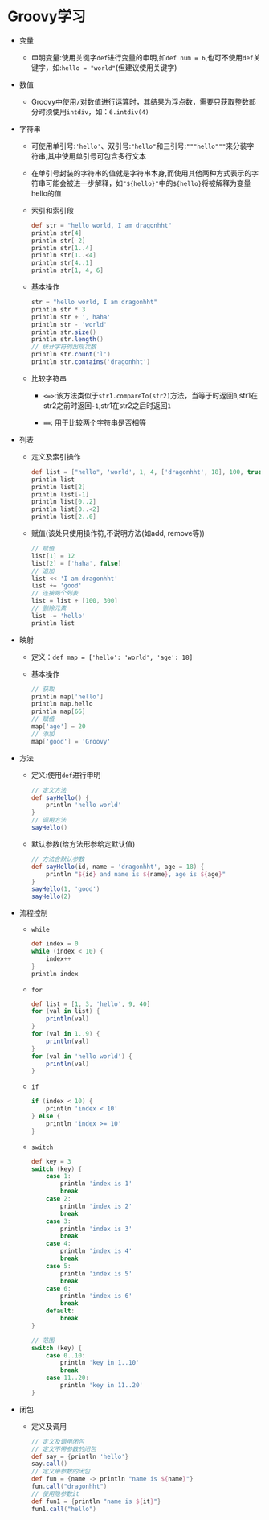 # Groovy学习

-   变量

    -   申明变量:使用关键字`def`进行变量的申明,如`def num = 6`,也可不使用`def`关键字，如:`hello = "world"`(但建议使用关键字)

-   数值

    -   Groovy中使用`/`对数值进行运算时，其结果为浮点数，需要只获取整数部分时须使用`intdiv`，如：`6.intdiv(4)`

-   字符串

    -   可使用单引号:`'hello'`、双引号:`"hello"`和三引号:`"""hello"""`来分装字符串,其中使用单引号可包含多行文本
    
    -   在单引号封装的字符串的值就是字符串本身,而使用其他两种方式表示的字符串可能会被进一步解释，如`"${hello}"`中的`${hello}`将被解释为变量hello的值
    
    -   索引和索引段
    
        ```groovy
        def str = "hello world, I am dragonhht"
        println str[4]
        println str[-2]
        println str[1..4]
        println str[1..<4]
        println str[4..1]
        println str[1, 4, 6]
        ```
        
    -   基本操作

        ```groovy
        str = "hello world, I am dragonhht"
        println str * 3
        println str + ', haha'
        println str - 'world'
        println str.size()
        println str.length()
        // 统计字符的出现次数
        println str.count('l')
        println str.contains('dragonhht')
        ```
        
    -   比较字符串
    
        -   `<=>`:该方法类似于`str1.compareTo(str2)`方法，当等于时返回`0`,str1在str2之前时返回`-1`,str1在str2之后时返回`1`
        
        -   `==`: 用于比较两个字符串是否相等
        
-   列表

    -   定义及索引操作
    
        ```groovy
        def list = ["hello", 'world', 1, 4, ['dragonhht', 18], 100, true]
        println list
        println list[2]
        println list[-1]
        println list[0..2]
        println list[0..<2]
        println list[2..0]
        ```
        
    -   赋值(该处只使用操作符,不说明方法(如add, remove等))
    
        ```groovy
        // 赋值
        list[1] = 12
        list[2] = ['haha', false]
        // 追加
        list << 'I am dragonhht'
        list += 'good'
        // 连接两个列表
        list = list + [100, 300]
        // 删除元素
        list -= 'hello'
        println list
        ```

-   映射

    -   定义：`def map = ['hello': 'world', 'age': 18]`
    
    -   基本操作
    
        ```groovy
        // 获取
        println map['hello']
        println map.hello
        println map[66]
        // 赋值
        map['age'] = 20
        // 添加
        map['good'] = 'Groovy'
        ```    
-   方法

    -   定义:使用`def`进行申明
    
        ```groovy
        // 定义方法
        def sayHello() {
            println 'hello world'
        }
        // 调用方法
        sayHello()
        ```
    
    -   默认参数(给方法形参给定默认值)
    
        ```groovy
        // 方法含默认参数
        def sayHello(id, name = 'dragonhht', age = 18) {
            println "${id} and name is ${name}, age is ${age}"
        }
        sayHello(1, 'good')
        sayHello(2)
        ```
        
-   流程控制

    -   `while`
    
        ```groovy
        def index = 0
        while (index < 10) {
            index++
        }
        println index
        ```
        
    -   `for`
    
        ```groovy
        def list = [1, 3, 'hello', 9, 40]
        for (val in list) {
            println(val)
        }
        for (val in 1..9) {
            println(val)
        }
        for (val in 'hello world') {
            println(val)
        }
        ```
        
    -   `if`
    
        ```groovy
        if (index < 10) {
            println 'index < 10'
        } else {
            println 'index >= 10'
        }
        ```
    -   `switch`
    
        ```groovy
        def key = 3
        switch (key) {
            case 1:
                println 'index is 1'
                break
            case 2:
                println 'index is 2'
                break
            case 3:
                println 'index is 3'
                break
            case 4:
                println 'index is 4'
                break
            case 5:
                println 'index is 5'
                break
            case 6:
                println 'index is 6'
                break
            default:
                break
        }
        
        // 范围
        switch (key) {
            case 0..10:
                println 'key in 1..10'
                break
            case 11..20:
                println 'key in 11..20'
        }
        ```
        
-   闭包

    -   定义及调用
    
        ```groovy
        // 定义及调用闭包
        // 定义不带参数的闭包
        def say = {println 'hello'}
        say.call()
        // 定义带参数的闭包
        def fun = {name -> println "name is ${name}"}
        fun.call("dragonhht")
        // 使用隐参数it
        def fun1 = {println "name is ${it}"}
        fun1.call("hello")
        ```